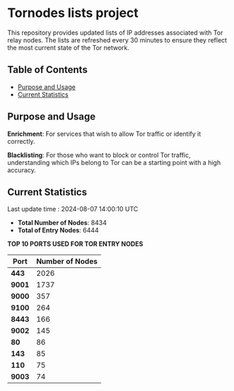 # Tornodes lists project

This repository provides updated lists of IP addresses associated with Tor relay nodes. The lists are refreshed every 30 minutes to ensure they reflect the most current state of the Tor network.

## Table of Contents

- [Purpose and Usage](#purpose-and-usage)
- [Current Statistics](#current-statistics)


## Purpose and Usage

**Enrichment**: For services that wish to allow Tor traffic or identify it correctly.

**Blacklisting**: For those who want to block or control Tor traffic, understanding which IPs belong to Tor can be a starting point with a high accuracy.

## Current Statistics

Last update time : 2024-08-07 14:00:10 UTC

- **Total Number of Nodes**: 8434
- **Total of Entry Nodes**: 6444

**TOP 10 PORTS USED FOR TOR ENTRY NODES**

| **Port** | **Number of Nodes** |
|------|-----------------|
| **443**   | 2026  |
| **9001**   | 1737  |
| **9000**   | 357  |
| **9100**   | 264  |
| **8443**   | 166  |
| **9002**   | 145  |
| **80**   | 86  |
| **143**   | 85  |
| **110**   | 75  |
| **9003**   | 74  |

